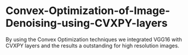 # Convex-Optimization-of-Image-Denoising-using-CVXPY-layers
By using the Convex Optimization techniques we integrated VGG16 with CVXPY layers and the results a outstanding for high resolution images.
